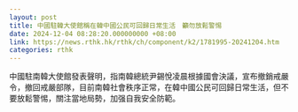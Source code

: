 ```yaml
---
layout: post
title: 中國駐韓大使館稱在韓中國公民可回歸日常生活　籲勿放鬆警惕
date: 2024-12-04 08:28:20.000000000 +08:00
link: https://news.rthk.hk/rthk/ch/component/k2/1781995-20241204.htm
categories: rthk
---
```


中國駐南韓大使館發表聲明，指南韓總統尹錫悅凌晨根據國會決議，宣布撤銷戒嚴令，撤回戒嚴部隊，目前南韓社會秩序正常，在韓中國公民可回歸日常生活，但不要放鬆警惕，關注當地局勢，加强自我安全防範。
